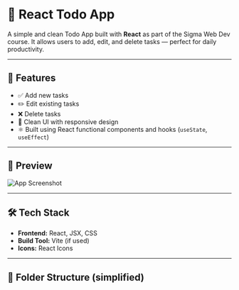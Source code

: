 # 📝 React Todo App

A simple and clean Todo App built with **React** as part of the Sigma Web Dev course. It allows users to add, edit, and delete tasks — perfect for daily productivity.

---

## 🚀 Features

- ✅ Add new tasks
- ✏️ Edit existing tasks
- ❌ Delete tasks
- 🌙 Clean UI with responsive design
- ⚛️ Built using React functional components and hooks (`useState`, `useEffect`)

---

## 📸 Preview

![App Screenshot](./screenshot.png) <!-- Add a real screenshot here if you have one -->

---

## 🛠️ Tech Stack

- **Frontend:** React, JSX, CSS
- **Build Tool:** Vite (if used)
- **Icons:** React Icons

---

## 📂 Folder Structure (simplified)

